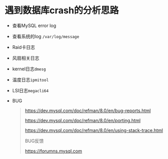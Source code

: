# 遇到数据库crash的分析思路

- 查看MySQL error log
- 查看系统的log `/var/log/message`
- Raid卡日志
- 风扇相关日志
- kernel日志`dmesg`

- 温度日志`ipmitool`
- LSI日志`megacli64`

- BUG

  > https://dev.mysql.com/doc/refman/8.0/en/bug-reports.html
  >
  > https://dev.mysql.com/doc/refman/8.0/en/porting.html
  >
  > https://dev.mysql.com/doc/refman/8.0/en/using-stack-trace.html
  >
  > 
  >
  > BUG反馈
  >
  > https://forumns.mysql.com